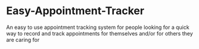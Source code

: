 # Easy-Appointment-Tracker
An easy to use appointment tracking system for people looking for a quick way to record and track appointments for themselves and/or for others they are caring for

